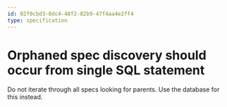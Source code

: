 ```yaml
---
id: 02f0cbd3-8dc4-48f2-82b9-47f4aa4e2ff4
type: specification
---
```


# Orphaned spec discovery should occur from single SQL statement

Do not iterate through all specs looking for parents. Use the database for this instead.

